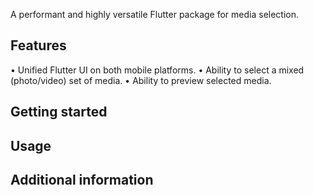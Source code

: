 <!--
This README describes the package. If you publish this package to pub.dev,
this README's contents appear on the landing page for your package.

For information about how to write a good package README, see the guide for
[writing package pages](https://dart.dev/guides/libraries/writing-package-pages).

For general information about developing packages, see the Dart guide for
[creating packages](https://dart.dev/guides/libraries/create-library-packages)
and the Flutter guide for
[developing packages and plugins](https://flutter.dev/developing-packages).
-->

A performant and highly versatile Flutter package for media selection. 

## Features
• Unified Flutter UI on both mobile platforms.
• Ability to select a mixed (photo/video) set of media.
• Ability to preview selected media.

## Getting started
## Usage
## Additional information

